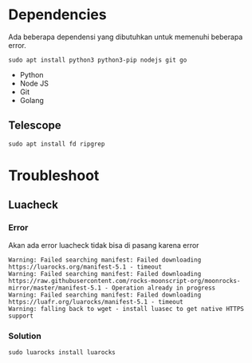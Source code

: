 # Dependencies
Ada beberapa dependensi yang dibutuhkan untuk memenuhi beberapa error.

```
sudo apt install python3 python3-pip nodejs git go
```

- Python
- Node JS
- Git
- Golang

## Telescope

```
sudo apt install fd ripgrep
```

# Troubleshoot

## Luacheck

### Error
Akan ada error luacheck tidak bisa di pasang karena error

```
Warning: Failed searching manifest: Failed downloading https://luarocks.org/manifest-5.1 - timeout
Warning: Failed searching manifest: Failed downloading https://raw.githubusercontent.com/rocks-moonscript-org/moonrocks-mirror/master/manifest-5.1 - Operation already in progress
Warning: Failed searching manifest: Failed downloading https://luafr.org/luarocks/manifest-5.1 - timeout
Warning: falling back to wget - install luasec to get native HTTPS support
```

### Solution
```
sudo luarocks install luarocks
```
